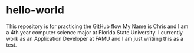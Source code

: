 # hello-world
This repository is for practicing the GitHub flow
My Name is Chris and I am a 4th year computer science major at Florida State University. I currently work as an Application Developer at FAMU and I am just writiing this as a test.
